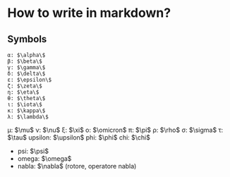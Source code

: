 # How to write in markdown?

## Symbols

    α: $\alpha\$
    β: $\beta\$
    γ: $\gamma\$
    δ: $\delta\$
    ε: $\epsilon\$
    ζ: $\zeta\$
    η: $\eta\$
    θ: $\theta\$
    ι: $\iota\$
    κ: $\kappa\$
    λ: $\lambda\$
μ: $\mu\$
ν: $\nu\$
ξ: $\xi\$
ο: $\omicron\$
π: $\pi\$
ρ: $\rho\$
σ: $\sigma\$
τ: $\tau\$
upsilon: $\upsilon\$
phi: $\phi\$
chi: $\chi\$
- psi: $\psi\$
- omega: $\omega\$
- nabla: $\nabla\$ (rotore, operatore nabla)

